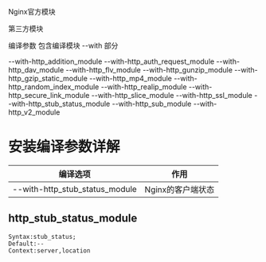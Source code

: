 Nginx官方模块

第三方模块

编译参数 
包含编译模块
--with 部分

 --with-http_addition_module 
 --with-http_auth_request_module 
 --with-http_dav_module 
 --with-http_flv_module 
 --with-http_gunzip_module 
 --with-http_gzip_static_module 
 --with-http_mp4_module 
 --with-http_random_index_module 
 --with-http_realip_module 
 --with-http_secure_link_module 
 --with-http_slice_module 
 --with-http_ssl_module 
 --with-http_stub_status_module 
 --with-http_sub_module 
 --with-http_v2_module 
 
 # 安装编译参数详解
 编译选项 | 作用
 ---|---
  --with-http_stub_status_module | Nginx的客户端状态
  
## http_stub_status_module
```
Syntax:stub_status; 
Default:--
Context:server,location
```
 